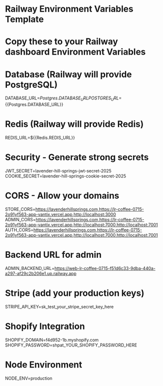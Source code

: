 # Railway Environment Variables Template
# Copy these to your Railway dashboard Environment Variables

# Database (Railway will provide PostgreSQL)
DATABASE_URL=${{Postgres.DATABASE_URL}}
POSTGRES_URL=${{Postgres.DATABASE_URL}}

# Redis (Railway will provide Redis)
REDIS_URL=${{Redis.REDIS_URL}}

# Security - Generate strong secrets
JWT_SECRET=lavender-hill-springs-jwt-secret-2025
COOKIE_SECRET=lavender-hill-springs-cookie-secret-2025

# CORS - Allow your domains
STORE_CORS=https://lavenderhillsprings.com,https://lr-coffee-0715-2o91yf563-app-vantix.vercel.app,http://localhost:3000
ADMIN_CORS=https://lavenderhillsprings.com,https://lr-coffee-0715-2o91yf563-app-vantix.vercel.app,http://localhost:7000,http://localhost:7001
AUTH_CORS=https://lavenderhillsprings.com,https://lr-coffee-0715-2o91yf563-app-vantix.vercel.app,http://localhost:7000,http://localhost:7001

# Backend URL for admin
ADMIN_BACKEND_URL=https://web-lr-coffee-0715-f51d6c33-9dba-440a-a297-af29c2b206e1.up.railway.app

# Stripe (add your production keys)
STRIPE_API_KEY=sk_test_your_stripe_secret_key_here

# Shopify Integration
SHOPIFY_DOMAIN=f4d952-1b.myshopify.com
SHOPIFY_PASSWORD=shpat_YOUR_SHOPIFY_PASSWORD_HERE

# Node Environment
NODE_ENV=production
